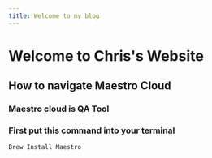 ```yaml
---
title: Welcome to my blog
---
```


# Welcome to Chris's Website
## How to navigate Maestro Cloud
### Maestro cloud is QA Tool
### First put this command into your terminal

```
Brew Install Maestro
```
